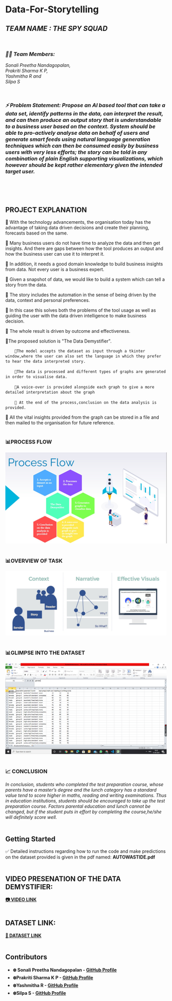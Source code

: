 # Data-For-Storytelling

<i>
<h2> TEAM NAME : THE SPY SQUAD </h2><br>

### 🕵️‍♀️ Team Members:<br>
Sonali Preetha Nandagopalan,<br> 
Prakriti Sharma K P,<br>
Yashmitha R and <br>
Silpa S

<br>

### ⚡ Problem Statement: Propose an AI based tool that can take a data set, identify patterns in the data, can interpret the result, and can then produce an output story that is understandable to a business user based on the context. System should be able to pro-actively analyse data on behalf of users and generate smart feeds using natural language generation techniques which can then be consumed easily by business users with very less efforts; the story can be told in any combination of plain English supporting visualizations, which however should be kept rather elementary given the intended target user. </i>
<br>
<br>
<br>

## PROJECT EXPLANATION
📌 With the technology advancements, the organisation today has the advantage of taking data driven decisions and create their planning, forecasts based on the same. 

📌 Many business users do not have time to analyze the data and then get insights. And there are gaps between how the tool produces an output and how the business user can use it to interpret it. 

📌 In addition, it needs a good domain knowledge to build business insights from data. Not every user is a business expert. 

📌 Given a snapshot of data, we would like to build a system which can tell a story from the data. 

📌 The story includes the automation in the sense of being driven by the data, context and personal preferences. 

📌 In this case this solves both the problems of the tool usage as well as guiding the user with the data driven intelligence to make business decision. 

📌 The whole result is driven by outcome and effectiveness.

📌The proposed solution is "The Data Demystifier".

        💮The model accepts the dataset as input through a tkinter window,where the user can also set the language in which they prefer to hear the data interpreted story.
        
        💮The data is processed and different types of graphs are generated in order to visualise data.

        💮A voice-over is provided alongside each graph to give a more detailed interpretation about the graph

        💮 At the end of the process,conclusion on the data analysis is provided.

📌  All the vital insights provided from the graph can be stored in a file and then mailed to the organisation for future reference. 
<br></br>

### 📊PROCESS FLOW
<img src="https://github.com/silpasreeni99/Data-For-Storytelling/blob/main/process%20flow.jpeg">
<br></br>

### 📊OVERVIEW OF TASK
<img src="https://github.com/silpasreeni99/Data-For-Storytelling/blob/main/task%20overview.jpg">
<br></br>

### 📊GLIMPSE INTO THE DATASET
<img src="https://github.com/silpasreeni99/Data-For-Storytelling/blob/main/dataset.png">
<br></br>

### 📈 CONCLUSION
<i>In conclusion, students who completed the test preparation course, whose parents have a master’s degree and the lunch category has a standard value tend to score higher in maths, reading and writing examinations. Thus in education institutions, students should be encouraged to take up the test preparation course. Factors parental education and lunch cannot be changed, but if the student puts in effort by completing the course,he/she will definitely score well.</i>
<br><br>


## Getting Started

✅ Detailed instructions regarding how to run the code and make predictions on the dataset provided is given in the pdf named: <b>AUTOWASTIDE.pdf<b>
<br></br>


## VIDEO PRESENATION OF THE DATA DEMYSTIFIER:
<a href="https://drive.google.com/file/d/1P64HOzly0eu6iu8PyOqDjKuZZNLjSGIC/view?usp=sharing"> 📷 VIDEO LINK </a>
<br></br>

## DATASET LINK:
<a href="https://drive.google.com/file/d/1LytwxfjLmMhSZUv3dl76t_pNeBxVyD52/view?usp=sharing"> 📂 DATASET LINK </a>
<br></br>

## Contributors

* **❄️ Sonali Preetha Nandagopalan** - [GitHub Profile](https://github.com/Sonali2824)
* **❄️Prakriti Sharma K P** - [GitHub Profile](https://github.com/prakritisharma)
* **❄️Yashmitha R** - [GitHub Profile](https://github.com/YASHMITHA-3)
* **❄️Silpa S** - [GitHub Profile](https://github.com/silpasreeni99)





